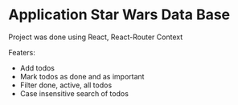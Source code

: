 # Application Star Wars Data Base

Project was done using React, React-Router Context

Featers:

- Add todos
- Mark todos as done and as important
- Filter done, active, all todos
- Case insensitive search of todos

